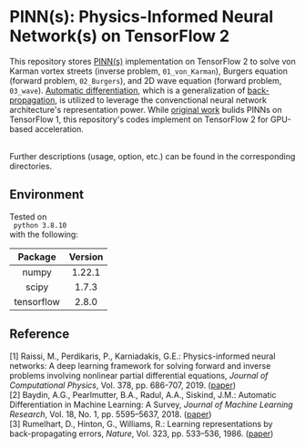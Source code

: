 # PINN(s): Physics-Informed Neural Network(s) on TensorFlow 2

This repository stores [PINN(s)](https://doi.org/10.1016/j.jcp.2018.10.045) implementation on TensorFlow 2 to solve von Karman vortex streets (inverse problem, <code>01_von_Karman</code>), Burgers equation (forward problem, <code>02_Burgers</code>), and 2D wave equation (forward problem, <code>03_wave</code>). [Automatic differentiation](https://arxiv.org/abs/1502.05767), which is a generalization of [back-propagation](https://doi.org/10.1038/323533a0), is utilized to leverage the convenctional neural network architecture's representation power. While [original work](https://github.com/maziarraissi/PINNs) bulids PINNs on TensorFlow 1, this repository's codes implement on TensorFlow 2 for GPU-based acceleration. 

<br>
Further descriptions (usage, option, etc.) can be found in the corresponding directories. 

## Environment
Tested on 
<br>
<code>
  python 3.8.10
</code>
<br>
with the following:

|Package                      |Version|
| :---: | :---: |
|numpy                        |1.22.1|
|scipy                        |1.7.3|
|tensorflow                   |2.8.0|

## Reference
[1] Raissi, M., Perdikaris, P., Karniadakis, G.E.: Physics-informed neural networks: A deep learning framework for solving forward and inverse problems involving nonlinear partial differential equations, *Journal of Computational Physics*, Vol. 378, pp. 686-707, 2019. ([paper](https://doi.org/10.1016/j.jcp.2018.10.045))
<br>
[2] Baydin, A.G., Pearlmutter, B.A., Radul, A.A., Siskind, J.M.: Automatic Differentiation in Machine Learning: A Survey, *Journal of Machine Learning Research*, Vol. 18, No. 1, pp. 5595–5637, 2018. ([paper](https://arxiv.org/abs/1502.05767))
<br>
[3] Rumelhart, D., Hinton, G., Williams, R.: Learning representations by back-propagating errors, *Nature*, Vol. 323, pp. 533–536, 1986. ([paper](https://doi.org/10.1038/323533a0))
